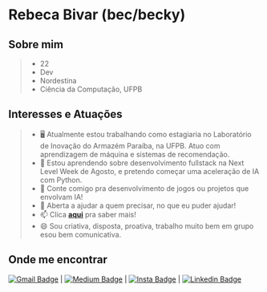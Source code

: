 
# Rebeca Bivar (bec/becky)
## Sobre mim

> * 22
> * Dev
> * Nordestina
> * Ciência da Computação, UFPB

## Interesses e Atuações

> - :desktop_computer: Atualmente estou trabalhando como estagiaria no Laboratório de Inovação do Armazém Paraíba, na UFPB. Atuo com aprendizagem de máquina e sistemas de recomendação.
> - 🌱 Estou aprendendo sobre desenvolvimento fullstack na Next Level Week de Agosto, e pretendo começar uma aceleração de IA com Python.
> - 👯 Conte comigo pra desenvolvimento de jogos ou projetos que envolvam IA!
> - 💬 Aberta a ajudar a quem precisar, no que eu puder ajudar!
> - 📫 Clica [**aqui**](https://bivar.github.io/about.html) pra saber mais!
> - 😄 Sou criativa, disposta, proativa, trabalho muito bem em grupo esou bem comunicativa.

## Onde me encontrar

[![Gmail Badge](https://img.shields.io/badge/-andradebivar@gmail.com-c14438?style=flat-square&logo=Gmail&logoColor=white&link=mailto:andradebivar@gmail.com)](mailto:andradebivar@gmail.com) | [![Medium Badge](https://img.shields.io/badge/-beckyend-blueviolet?style=flat-square&logo=Instagram&logoColor=white&link=http://instagram.com/beckyend)](http://instagram.com/beckyend) | [![Insta Badge](https://img.shields.io/badge/-rbvrr-black?style=flat-square&logo=Medium&logoColor=white&link=https://medium.com/@rbvrr)](https://medium.com/@rbvrr) | [![Linkedin Badge](https://img.shields.io/badge/-RebecaBivar-blue?style=flat-square&logo=Linkedin&logoColor=white&link=https://www.linkedin.com/in/rebeca-bivar-aa6566125)](https://www.linkedin.com/in/rebeca-bivar-aa6566125)

